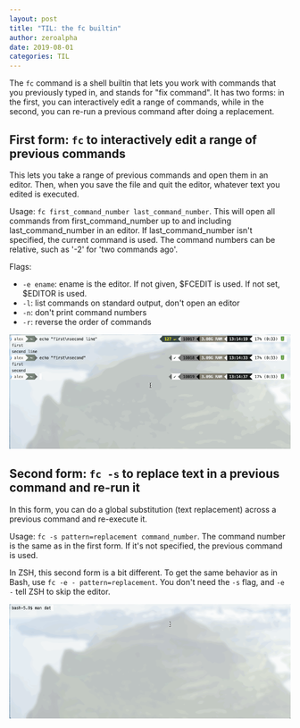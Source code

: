 ```yaml
---
layout: post
title: "TIL: the fc builtin"
author: zeroalpha
date: 2019-08-01
categories: TIL
---
```


The `fc` command is a shell builtin that lets you work with commands that you previously typed in, and stands for "fix command".
It has two forms: in the first, you can interactively edit a range of commands, while in the second, you can re-run a previous command after doing a replacement.

## First form: `fc` to interactively edit a range of previous commands
This lets you take a range of previous commands and open them in an editor.
Then, when you save the file and quit the editor, whatever text you edited is executed.

Usage: `fc first_command_number last_command_number`.
This will open all commands from first_command_number up to and including last_command_number in an editor.
If last_command_number isn't specified, the current command is used.
The command numbers can be relative, such as '-2' for 'two commands ago'.

Flags:
* `-e ename`: ename is the editor. If not given, $FCEDIT is used. If not set, $EDITOR is used.
* `-l`: list commands on standard output, don't open an editor
* `-n`: don't print command numbers
* `-r`: reverse the order of commands

![fc edit demo](/img/fc-demos/edit.gif)

## Second form: `fc -s` to replace text in a previous command and re-run it
In this form, you can do a global substitution (text replacement) across a previous command and re-execute it.

Usage: `fc -s pattern=replacement command_number`.
The command number is the same as in the first form.
If it's not specified, the previous command is used.

In ZSH, this second form is a bit different.
To get the same behavior as in Bash, use `fc -e - pattern=replacement`.
You don't need the `-s` flag, and `-e -` tell ZSH to skip the editor.

![fc edit demo](/img/fc-demos/substitute.gif)

